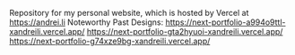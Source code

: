 Repository for my personal website, which is hosted by Vercel at https://andrei.li
Noteworthy Past Designs:
https://next-portfolio-a994o9ttl-xandreili.vercel.app/
https://next-portfolio-gta2hyuoi-xandreili.vercel.app/
https://next-portfolio-g74xze9bg-xandreili.vercel.app/

